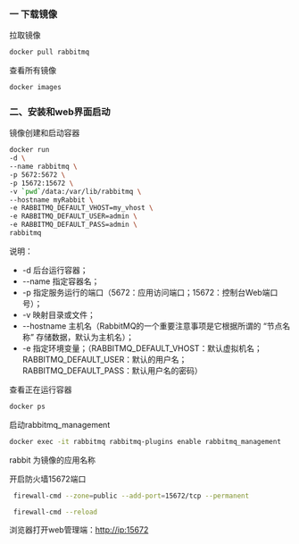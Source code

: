 ### 一 下载镜像

拉取镜像

```bash
docker pull rabbitmq
```

查看所有镜像

```bash
docker images
```

### 二、安装和web界面启动

镜像创建和启动容器

```bash
docker run 
-d \
--name rabbitmq \
-p 5672:5672 \
-p 15672:15672 \
-v `pwd`/data:/var/lib/rabbitmq \
--hostname myRabbit \
-e RABBITMQ_DEFAULT_VHOST=my_vhost \
-e RABBITMQ_DEFAULT_USER=admin \
-e RABBITMQ_DEFAULT_PASS=admin \
rabbitmq
```

说明：

- -d 后台运行容器；
- --name 指定容器名；
- -p 指定服务运行的端口（5672：应用访问端口；15672：控制台Web端口号）；
- -v 映射目录或文件；
- --hostname 主机名（RabbitMQ的一个重要注意事项是它根据所谓的 “节点名称” 存储数据，默认为主机名）；
- -e 指定环境变量；（RABBITMQ_DEFAULT_VHOST：默认虚拟机名；RABBITMQ_DEFAULT_USER：默认的用户名；RABBITMQ_DEFAULT_PASS：默认用户名的密码）

查看正在运行容器

```bash
docker ps
```

启动rabbitmq_management

```bash
docker exec -it rabbitmq rabbitmq-plugins enable rabbitmq_management
```

rabbit 为镜像的应用名称

开启防火墙15672端口

```bash
 firewall-cmd --zone=public --add-port=15672/tcp --permanent　　　　　　　　

 firewall-cmd --reload 
```

浏览器打开web管理端：[http://ip:15672](http://ip:15672/)

